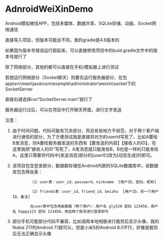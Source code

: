 # AdnroidWeiXinDemo
Android模拟微信APP，包括多媒体、数据共享、SQLite存储、动画、Socket网络通信

直接导入项目，但版本可能会不同，我的gradle是4.6版本的

如果因为版本号错误运行部起来，可以直接修改项目中的buld.gradle文件中的版本号就行了

除了网络部分，其他的都可以直接在手机/模拟器上进行测试

若想运行网络部分（Socket聊天）则要先运行服务器部分，在包app\src\main\java\com\example\administrator\weixin\socket下的SocketServer

直接右键选择run“SocketServer.main”就行了

服务器运行过后，可以在项目中打开聊天界面，进行文字发送

注意：

1. 由于时间问题，代码可能有冗余部分，而且有些地方不规范，对于两个客户端进行通信的部分，为了方便测试我是直接将对方的userId写死了，比如A要给B发消息，则A要给服务器发送的东西有【要发送的内容】【接收人的ID】，在这里我把“接收人的ID”写死了，A发消息就只能发给B，B也是一样的只能发给A。这里只需要将代码中[发送消息]部分的[userID]改为[动态生成]的即可。

2. 该项目包含登录部分，数据都存储在Android内嵌的SQLite数据库中，该数据库包含两张表：

               （1）user表：user_id，password，nickname  [用户ID，密码，昵称]
               
               （2）friends表：user_id，friend_id，beizhu  [用户ID，另一个用户ID，备注]
               
               在user表中包含两条数据（两个用户）：用户名 gly520 密码 123456，用户名 happy123 密码 123456，用这两个账号进行登录即可
               
3. 部分手机可能部分代码不兼容，比如调用本地相册进行裁剪后显示头像，我的Nubia Z17的Android 7.1就可以，但是小米5的Android 8.0不行，好像是裁剪后无法正确显示头像
